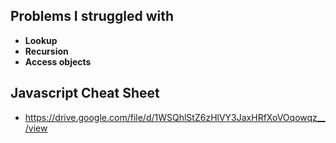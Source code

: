## Problems I struggled with

- **Lookup**
- **Recursion**
- **Access objects**

## Javascript Cheat Sheet

- https://drive.google.com/file/d/1WSQhlStZ6zHlVY3JaxHRfXoVOqowqz__/view
